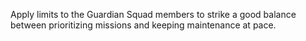 Apply limits to the Guardian Squad members to strike a good balance between
prioritizing missions and keeping maintenance at pace.

